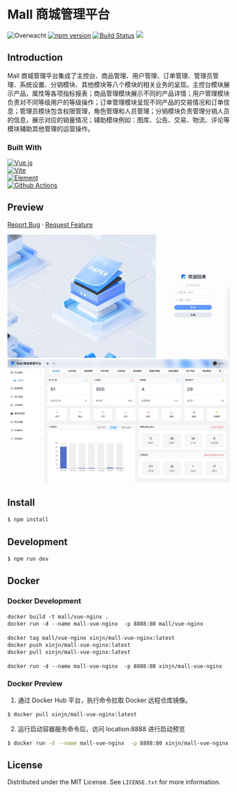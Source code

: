 # Mall 商城管理平台

![Overwacht](https://img.shields.io/badge/ui--lib-Elemnt-FFC429.svg)
[![npm version](https://badge.fury.io/js/overwatch-ui.svg)](https://badge.fury.io/js/overwatch-ui)
[![Build Status](https://travis-ci.org/Haixiang6123/overwatch-ui.svg?branch=master)](https://travis-ci.org/Haixiang6123/overwatch-ui)
![](https://img.shields.io/npm/l/overwatch-ui.svg)
## Introduction

Mall  商城管理平台集成了主控台、商品管理、用户管理、订单管理、管理员管理、系统设置、分销模块、其他模块等八个模块的相关业务的呈现。主控台模块展示产品，属性等各项指标报表；商品管理模块展示不同的产品详情；用户管理模块负责对不同等级用户的等级操作；订单管理模块呈现不同产品的交易情况和订单信息；管理员模块包含权限管理，⻆⾊管理和人员管理；分销模块负责管理分销人员的信息，展示对应的销量情况；辅助模块例如：图库、公告、交易、物流、评论等模块辅助其他管理的运营操作。

### Built With

[![Vue.js][Vue.js]][Vue.js]<br/>
[![Vite][Vite]][Vite]<br/>
[![Element][Element]][Element]<br/>
[![Github Actions][GithubAction]][GithubAction]<br/>
## Preview


<a href="https://github.com/Xinjn/mall-platform/issues">Report Bug</a>
·
<a href="https://github.com/Xinjn/mall-platform/issues">Request Feature</a>

![img1](./src/assets/img1.jpeg)
![img2](./src/assets/img2.jpeg)

## Install
```bash
$ npm install 
```

## Development

```bash
$ npm run dev
```

## Docker

### Docker Development

```JS
docker build -t mall/vue-nginx .
docker run -d --name mall-vue-nginx  -p 8888:80 mall/vue-nginx

docker tag mall/vue-nginx xinjn/mall-vue-nginx:latest
docker push xinjn/mall-vue-nginx:latest
docker pull xinjn/mall-vue-nginx:latest

docker run -d --name mall-vue-nginx  -p 8888:80 xinjn/mall-vue-nginx
```


### Docker Preview

1. 通过 Docker Hub 平台，执行命令拉取 Docker 远程仓库镜像。

```bash
$ docker pull xinjn/mall-vue-nginx:latest
```

2. 运行启动容器服务命令后，访问 location:8888 进行启动预览

```bash
$ docker run -d --name mall-vue-nginx  -p 8888:80 xinjn/mall-vue-nginx
```


## License

Distributed under the MIT License. See `LICENSE.txt` for more information.

[Vue.js]: https://img.shields.io/badge/Vue.js-35495E?style=for-the-badge&logo=vuedotjs&logoColor=4FC08D
[Vue-url]: https://vuejs.org/
[Vite]: https://img.shields.io/badge/Vite-35495E?style=for-the-badge&logo=Vite
[vite-url]: https://vitejs.dev/
[Element]: https://img.shields.io/badge/element-35495E?style=for-the-badge&logo=element
[GithubAction]: https://img.shields.io/badge/Github%20Action-35495E?style=for-the-badge&logo=GitHub+Actions
